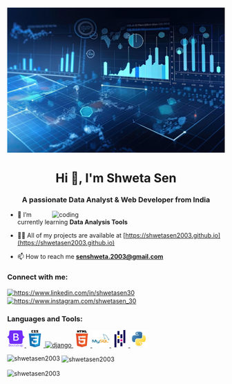 ![logo](https://github.com/Shwetasen2003/Shwetasen2003/blob/main/hero-bg2.jpg)
<h1 align="center">Hi 👋, I'm Shweta Sen</h1>
<h3 align="center">A passionate Data Analyst & Web Developer from India</h3>
<img align="right" alt="coding" width="400" src="![image](https://github.com/user-attachments/assets/2d7f2050-d9fa-48df-8dd2-caafe21b4ff0)">

- 🌱 I’m currently learning **Data Analysis Tools**

- 👨‍💻 All of my projects are available at [https://shwetasen2003.github.io](https://shwetasen2003.github.io)

- 📫 How to reach me **senshweta.2003@gmail.com**

<h3 align="left">Connect with me:</h3>
<p align="left">
<a href="https://linkedin.com/in/https://www.linkedin.com/in/shwetasen30" target="blank"><img align="center" src="https://raw.githubusercontent.com/rahuldkjain/github-profile-readme-generator/master/src/images/icons/Social/linked-in-alt.svg" alt="https://www.linkedin.com/in/shwetasen30" height="30" width="40" /></a>
<a href="https://instagram.com/https://www.instagram.com/shwetasen_30" target="blank"><img align="center" src="https://raw.githubusercontent.com/rahuldkjain/github-profile-readme-generator/master/src/images/icons/Social/instagram.svg" alt="https://www.instagram.com/shwetasen_30" height="30" width="40" /></a>
</p>

<h3 align="left">Languages and Tools:</h3>
<p align="left"> <a href="https://getbootstrap.com" target="_blank" rel="noreferrer"> <img src="https://raw.githubusercontent.com/devicons/devicon/master/icons/bootstrap/bootstrap-plain-wordmark.svg" alt="bootstrap" width="40" height="40"/> </a> <a href="https://www.w3schools.com/css/" target="_blank" rel="noreferrer"> <img src="https://raw.githubusercontent.com/devicons/devicon/master/icons/css3/css3-original-wordmark.svg" alt="css3" width="40" height="40"/> </a> <a href="https://www.djangoproject.com/" target="_blank" rel="noreferrer"> <img src="https://cdn.worldvectorlogo.com/logos/django.svg" alt="django" width="40" height="40"/> </a> <a href="https://www.w3.org/html/" target="_blank" rel="noreferrer"> <img src="https://raw.githubusercontent.com/devicons/devicon/master/icons/html5/html5-original-wordmark.svg" alt="html5" width="40" height="40"/> </a> <a href="https://www.mysql.com/" target="_blank" rel="noreferrer"> <img src="https://raw.githubusercontent.com/devicons/devicon/master/icons/mysql/mysql-original-wordmark.svg" alt="mysql" width="40" height="40"/> </a> <a href="https://pandas.pydata.org/" target="_blank" rel="noreferrer"> <img src="https://raw.githubusercontent.com/devicons/devicon/2ae2a900d2f041da66e950e4d48052658d850630/icons/pandas/pandas-original.svg" alt="pandas" width="40" height="40"/> </a> <a href="https://www.python.org" target="_blank" rel="noreferrer"> <img src="https://raw.githubusercontent.com/devicons/devicon/master/icons/python/python-original.svg" alt="python" width="40" height="40"/> </a> </p>

<p><img align="left" src="https://github-readme-stats.vercel.app/api/top-langs?username=shwetasen2003&show_icons=true&locale=en&layout=compact" alt="shwetasen2003" /></p>

<p>&nbsp;<img align="center" src="https://github-readme-stats.vercel.app/api?username=shwetasen2003&show_icons=true&locale=en" alt="shwetasen2003" /></p>

<p><img align="center" src="https://github-readme-streak-stats.herokuapp.com/?user=shwetasen2003&" alt="shwetasen2003" /></p>


